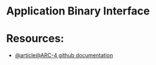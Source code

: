 # Application Binary Interface




# Resources:
- [@article@ARC-4 github documentation](https://github.com/algorandfoundation/puya/blob/main/docs/lg-arc4.md)